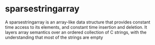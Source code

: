 # sparsestringarray


A sparsestringarray is an array-like data structure that provides constant time access to its
elements, and constant time insertion and deletion. It layers array semantics over an
ordered collection of C strings, with the understanding that most of the strings are empty

